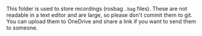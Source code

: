 This folder is used to store recordings (rosbag `.bag` files). These are not readable in a text editor and are large, so please don't commit them to git. You can upload them to OneDrive and share a link if you want to send them to someone.